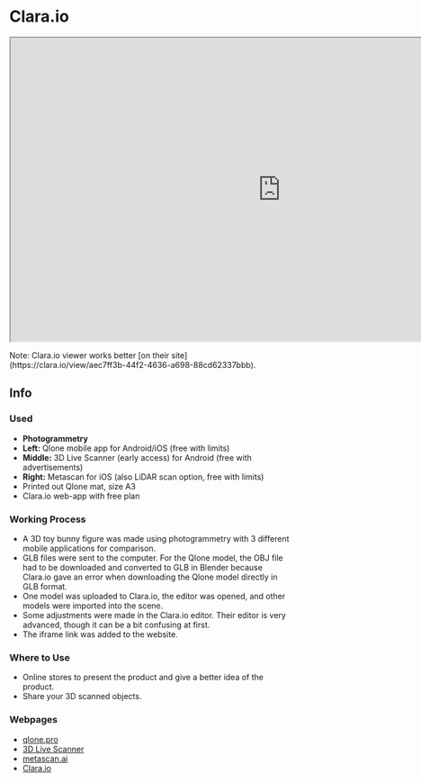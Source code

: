 # Clara.io

<a href="#info"><i class="bi bi-info-circle-fill" title="info" style="font-size:1.5rem;"></i></a>

<iframe 
  title="Toy Bunnies" 
  src="https://clara.io/embed/aec7ff3b-44f2-4636-a698-88cd62337bbb?renderer=webgl" 
  width="960" 
  height="540" 
  allowfullscreen>
</iframe>

<p class="fst-italic text-left text-md-center">
  Note: Clara.io viewer works better 
  [on their site](https://clara.io/view/aec7ff3b-44f2-4636-a698-88cd62337bbb).
</p>

## Info

### Used

- **Photogrammetry**
- **Left:** Qlone mobile app for Android/iOS (free with limits)
- **Middle:** 3D Live Scanner (early access) for Android (free with advertisements)
- **Right:** Metascan for iOS (also LiDAR scan option, free with limits)
- Printed out Qlone mat, size A3
- Clara.io web-app with free plan

### Working Process

- A 3D toy bunny figure was made using photogrammetry with 3 different mobile applications for comparison.
- GLB files were sent to the computer. For the Qlone model, the OBJ file had to be downloaded and converted to GLB in Blender because Clara.io gave an error when downloading the Qlone model directly in GLB format.
- One model was uploaded to Clara.io, the editor was opened, and other models were imported into the scene.
- Some adjustments were made in the Clara.io editor. Their editor is very advanced, though it can be a bit confusing at first.
- The iframe link was added to the website.

### Where to Use

- Online stores to present the product and give a better idea of the product.
- Share your 3D scanned objects.

### Webpages

- [qlone.pro](https://www.qlone.pro)
- [3D Live Scanner](https://lvonasek.github.io)
- [metascan.ai](https://metascan.ai)
- [Clara.io](https://clara.io)
